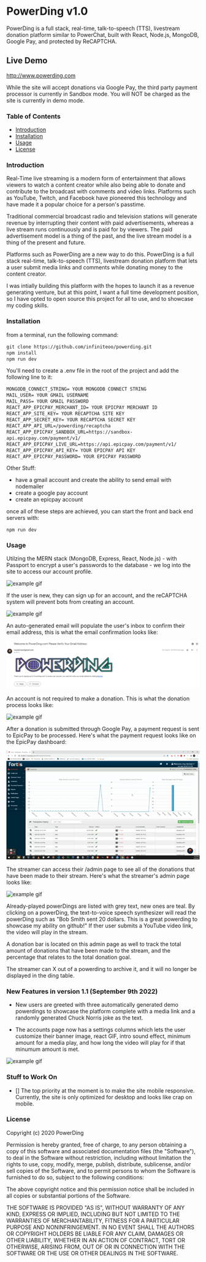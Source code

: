 # PowerDing v1.0

PowerDing is a full stack, real-time, talk-to-speech (TTS), livestream donation platform similar to PowerChat, built with React, Node.js, MongoDB, Google Pay, and protected by ReCAPTCHA.

## Live Demo

http://www.powerding.com

While the site will accept donations via Google Pay, the third party payment processor is currently in Sandbox mode.  You will NOT be charged as the site is currently in demo mode.

### Table of Contents

- [Introduction](#introduction)
- [Installation](#installation)
- [Usage](#usage)
- [License](#license)

### Introduction

Real-Time live streaming is a modern form of entertainment that allows viewers to watch a content creator while also being able to donate and contribute to the broadcast with comments and video links. Platforms such as YouTube, Twitch, and Facebook have pioneered this technology and have made it a popular choice for a person's passtime.

Traditional commercial broadcast radio and television stations will generate revenue by interrupting their content with paid advertisements, whereas a live stream runs continuously and is paid for by viewers. The paid advertisement model is a thing of the past, and the live stream model is a thing of the present and future.

Platforms such as PowerDing are a new way to do this. PowerDing is a full stack real-time, talk-to-speech (TTS), livestream donation platform that lets a user submit media links and comments while donating money to the content creator.

I was intially building this platform with the hopes to launch it as a revenue generating venture, but at this point, I want a full time development position, so I have opted to open source this project for all to use, and to showcase my coding skills.

### Installation

from a terminal, run the following command:

```
git clone https://github.com/infiniteoo/powerding.git
npm install
npm run dev
```

You'll need to create a .env file in the root of the project and add the following line to it:

```
MONGODB_CONNECT_STRING= YOUR MONGODB CONNECT STRING
MAIL_USER= YOUR GMAIL USERNAME
MAIL_PASS= YOUR GMAIL PASSWORD
REACT_APP_EPICPAY_MERCHANT_ID= YOUR EPICPAY MERCHANT ID
REACT_APP_SITE_KEY= YOUR RECAPTCHA SITE KEY
REACT_APP_SECRET_KEY= YOUR RECAPTCHA SECRET KEY
REACT_APP_API_URL=/powerding/recaptcha
REACT_APP_EPICPAY_SANDBOX_URL=https://sandbox-api.epicpay.com/payment/v1/
REACT_APP_EPICPAY_LIVE_URL=https://api.epicpay.com/payment/v1/
REACT_APP_EPICPAY_API_KEY= YOUR EPICPAY API KEY
REACT_APP_EPICPAY_PASSWORD= YOUR EPICPAY PASSWORD
```

Other Stuff:

- have a gmail account and create the ability to send email with nodemailer
- create a google pay account
- create an epicpay account

once all of these steps are achieved, you can start the front and back end servers with:

```
npm run dev
```

### Usage

Utilzing the MERN stack (MongoDB, Express, React, Node.js) - with Passport to encrypt a user's passwords to the database - we log into the site to access our account profile.

![example gif](/src/assets/powerding_login_page.gif)

If the user is new, they can sign up for an account, and the reCAPTCHA system will prevent bots from creating an account.

![example gif](/src/assets/powerding_signup_page.gif)

An auto-generated email will populate the user's inbox to confirm their email address, this is what the email confirmation looks like:

![example pic](/src/assets/powerding_email_confirmation.PNG)

An account is not required to make a donation. This is what the donation process looks like:

![example gif](/src/assets/powerding_donation_page.gif)

After a donation is submitted through Google Pay, a payment request is sent to EpicPay to be processed. Here's what the payment request looks like on the EpicPay dashboard:

![example gif](/src/assets/powerding_epicpay_dashboard.gif)

The streamer can access their /admin page to see all of the donations that have been made to their stream. Here's what the streamer's admin page looks like:

![example gif](/src/assets/powerding_admin_page.gif)

Already-played powerDings are listed with grey text, new ones are teal. By clicking on a powerDing, the text-to-voice speech synthesizer will read the powerDing such as "Bob Smith sent 20 dollars. This is a great powerding to showcase my ability on github!" If ther user submits a YouTube video link, the video will play in the stream.

A donation bar is located on this admin page as well to track the total amount of donations that have been made to the stream, and the percentage that relates to the total donation goal.

The streamer can X out of a powerding to archive it, and it will no longer be displayed in the ding table.

### New Features in version 1.1 (September 9th 2022)

* New users are greeted with three automatically generated demo powerdings to showcase the platform complete with a media link and a randomly generated Chuck Norris joke as the text.

* The accounts page now has a settings columns which lets the user customize their banner image, react GIF, intro sound effect, minimum amount for a media play, and how long the video will play for if that minumum amount is met.

![example gif](/src/assets/powerding_settings.gif)
 
### Stuff to Work On

* [] The top priority at the moment is to make the site mobile responsive.  Currently, the site is only optimized for desktop and looks like crap on mobile.



### License

Copyright (c) 2020 PowerDing

Permission is hereby granted, free of charge, to any person obtaining a copy
of this software and associated documentation files (the "Software"), to deal
in the Software without restriction, including without limitation the rights
to use, copy, modify, merge, publish, distribute, sublicense, and/or sell
copies of the Software, and to permit persons to whom the Software is
furnished to do so, subject to the following conditions:

The above copyright notice and this permission notice shall be included in all
copies or substantial portions of the Software.

THE SOFTWARE IS PROVIDED "AS IS", WITHOUT WARRANTY OF ANY KIND, EXPRESS OR
IMPLIED, INCLUDING BUT NOT LIMITED TO THE WARRANTIES OF MERCHANTABILITY,
FITNESS FOR A PARTICULAR PURPOSE AND NONINFRINGEMENT. IN NO EVENT SHALL THE
AUTHORS OR COPYRIGHT HOLDERS BE LIABLE FOR ANY CLAIM, DAMAGES OR OTHER
LIABILITY, WHETHER IN AN ACTION OF CONTRACT, TORT OR OTHERWISE, ARISING FROM,
OUT OF OR IN CONNECTION WITH THE SOFTWARE OR THE USE OR OTHER DEALINGS IN THE
SOFTWARE.
